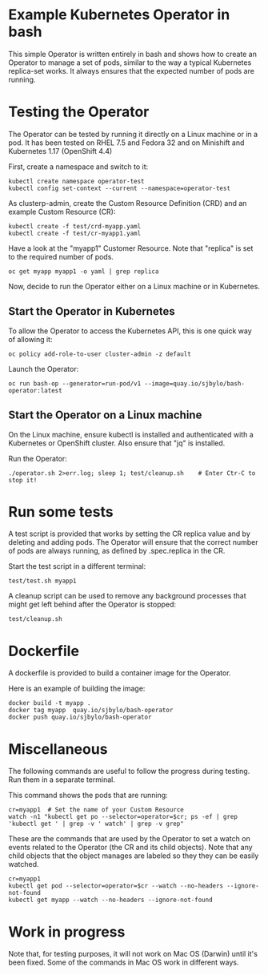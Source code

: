 # Example Kubernetes Operator in bash

This simple Operator is written entirely in bash and shows how to create an Operator to manage a set of pods, similar to the way a typical Kubernetes replica-set works.  It always ensures that the expected number of pods are running.

# Testing the Operator

The Operator can be tested by running it directly on a Linux machine or in a pod.  It has been tested on RHEL 7.5 and Fedora 32 and on Minishift and Kubernetes 1.17 (OpenShift 4.4)

First, create a namespace and switch to it:

```
kubectl create namespace operator-test
kubectl config set-context --current --namespace=operator-test
```

As clusterp-admin, create the Custom Resource Definition (CRD) and an example Custom Resource (CR):

```
kubectl create -f test/crd-myapp.yaml  
kubectl create -f test/cr-myapp1.yaml
```

Have a look at the "myapp1" Customer Resource.  Note that "replica" is set to the required number of pods.

```
oc get myapp myapp1 -o yaml | grep replica
```

Now, decide to run the Operator either on a Linux machine or in Kubernetes.


## Start the Operator in Kubernetes

To allow the Operator to access the Kubernetes API, this is one quick way of allowing it:

```
oc policy add-role-to-user cluster-admin -z default
```

Launch the Operator:

```
oc run bash-op --generator=run-pod/v1 --image=quay.io/sjbylo/bash-operator:latest
```

## Start the Operator on a Linux machine

On the Linux machine, ensure kubectl is installed and authenticated with a Kubernetes or OpenShift cluster.  Also ensure that "jq" is installed.

Run the Operator:

```
./operator.sh 2>err.log; sleep 1; test/cleanup.sh    # Enter Ctr-C to stop it!
```

# Run some tests

A test script is provided that works by setting the CR replica value and by deleting and adding pods.  The Operator will ensure that the correct number of pods are always running, as defined by .spec.replica in the CR.

Start the test script in a different terminal:

```
test/test.sh myapp1
```

A cleanup script can be used to remove any background processes that might get left behind after the Operator is stopped:

```
test/cleanup.sh
```

# Dockerfile

A dockerfile is provided to build a container image for the Operator. 

Here is an example of building the image:

```
docker build -t myapp .
docker tag myapp  quay.io/sjbylo/bash-operator 
docker push quay.io/sjbylo/bash-operator
```

# Miscellaneous

The following commands are useful to follow the progress during testing.  Run them in a separate terminal. 

This command shows the pods that are running:

```
cr=myapp1  # Set the name of your Custom Resource
watch -n1 "kubectl get po --selector=operator=$cr; ps -ef | grep 'kubectl get ' | grep -v ' watch' | grep -v grep"
```

These are the commands that are used by the Operator to set a watch on events related to the Operator (the CR and its child objects). Note that any child objects that the object manages are labeled so they they can be easily watched.

```
cr=myapp1
kubectl get pod --selector=operator=$cr --watch --no-headers --ignore-not-found
kubectl get myapp --watch --no-headers --ignore-not-found
```

# Work in progress

Note that, for testing purposes, it will not work on Mac OS (Darwin) until it's been fixed. Some of the commands in Mac OS work in different ways. 


